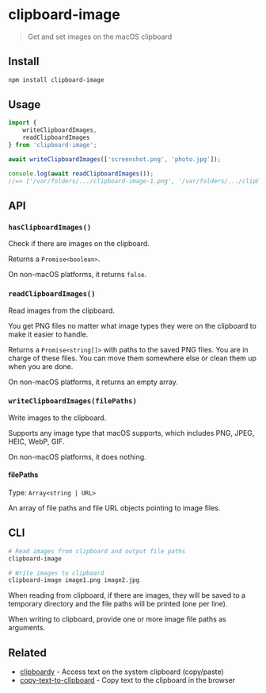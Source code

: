 # clipboard-image

> Get and set images on the macOS clipboard

## Install

```sh
npm install clipboard-image
```

## Usage

```js
import {
	writeClipboardImages,
	readClipboardImages
} from 'clipboard-image';

await writeClipboardImages(['screenshot.png', 'photo.jpg']);

console.log(await readClipboardImages());
//=> ['/var/folders/.../clipboard-image-1.png', '/var/folders/.../clipboard-image-2.png']
```

## API

### `hasClipboardImages()`

Check if there are images on the clipboard.

Returns a `Promise<boolean>`.

On non-macOS platforms, it returns `false`.

### `readClipboardImages()`

Read images from the clipboard.

You get PNG files no matter what image types they were on the clipboard to make it easier to handle.

Returns a `Promise<string[]>` with paths to the saved PNG files. You are in charge of these files. You can move them somewhere else or clean them up when you are done.

On non-macOS platforms, it returns an empty array.

### `writeClipboardImages(filePaths)`

Write images to the clipboard.

Supports any image type that macOS supports, which includes PNG, JPEG, HEIC, WebP, GIF.

On non-macOS platforms, it does nothing.

#### filePaths

Type: `Array<string | URL>`

An array of file paths and file URL objects pointing to image files.

## CLI

```sh
# Read images from clipboard and output file paths
clipboard-image

# Write images to clipboard
clipboard-image image1.png image2.jpg
```

When reading from clipboard, if there are images, they will be saved to a temporary directory and the file paths will be printed (one per line).

When writing to clipboard, provide one or more image file paths as arguments.

## Related

- [clipboardy](https://github.com/sindresorhus/clipboardy) - Access text on the system clipboard (copy/paste)
- [copy-text-to-clipboard](https://github.com/sindresorhus/copy-text-to-clipboard) - Copy text to the clipboard in the browser
